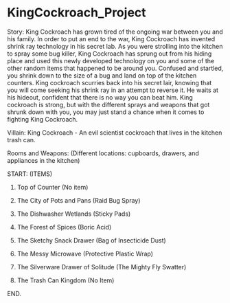# KingCockroach_Project


Story: King Cockroach has grown tired of the ongoing war between you and his family. In order to put an end to the war, King Cockroach has invented shrink ray technology in his secret lab. As you were strolling into the kitchen to spray some bug killer, King Cockroach has sprung out from his hiding place and used this newly developed technology on you and some of the other random items that happened to be around you. Confused and startled, you shrink down to the size of a bug and land on top of the kitchen counters. King cockroach scurries back into his secret lair, knowing that you will come seeking his shrink ray in an attempt to reverse it. He waits at his hideout, confident that there is no way you can beat him. King cockroach is strong, but with the different sprays and weapons that got shrunk down with you, you may just stand a chance when it comes to fighting King Cockroach.

Villain: King Cockroach - An evil scientist cockroach that lives in the kitchen trash can.

Rooms and Weapons: (Different locations: cupboards, drawers, and appliances in the kitchen)

START:                             (ITEMS)

1. Top of Counter                   (No item)

2. The City of Pots and Pans (Raid Bug Spray)

3. The Dishwasher Wetlands (Sticky Pads)

4. The Forest of Spices (Boric Acid)

5. The Sketchy Snack Drawer (Bag of Insecticide Dust)

6. The Messy Microwave (Protective Plastic Wrap)

7. The Silverware Drawer of Solitude (The Mighty Fly Swatter)

8. The Trash Can Kingdom (No Item)

END.
